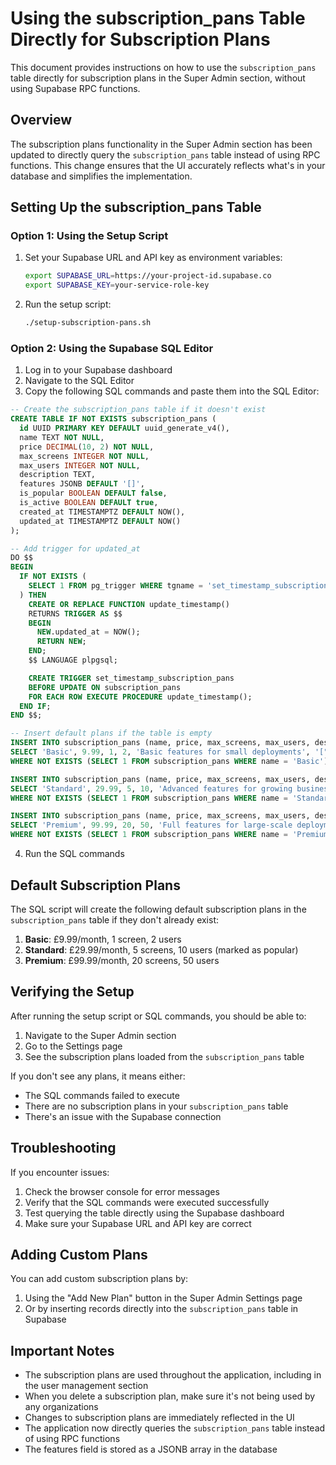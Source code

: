 # Using the subscription_pans Table Directly for Subscription Plans

This document provides instructions on how to use the `subscription_pans` table directly for subscription plans in the Super Admin section, without using Supabase RPC functions.

## Overview

The subscription plans functionality in the Super Admin section has been updated to directly query the `subscription_pans` table instead of using RPC functions. This change ensures that the UI accurately reflects what's in your database and simplifies the implementation.

## Setting Up the subscription_pans Table

### Option 1: Using the Setup Script

1. Set your Supabase URL and API key as environment variables:
   ```bash
   export SUPABASE_URL=https://your-project-id.supabase.co
   export SUPABASE_KEY=your-service-role-key
   ```

2. Run the setup script:
   ```bash
   ./setup-subscription-pans.sh
   ```

### Option 2: Using the Supabase SQL Editor

1. Log in to your Supabase dashboard
2. Navigate to the SQL Editor
3. Copy the following SQL commands and paste them into the SQL Editor:

```sql
-- Create the subscription_pans table if it doesn't exist
CREATE TABLE IF NOT EXISTS subscription_pans (
  id UUID PRIMARY KEY DEFAULT uuid_generate_v4(),
  name TEXT NOT NULL,
  price DECIMAL(10, 2) NOT NULL,
  max_screens INTEGER NOT NULL,
  max_users INTEGER NOT NULL,
  description TEXT,
  features JSONB DEFAULT '[]',
  is_popular BOOLEAN DEFAULT false,
  is_active BOOLEAN DEFAULT true,
  created_at TIMESTAMPTZ DEFAULT NOW(),
  updated_at TIMESTAMPTZ DEFAULT NOW()
);

-- Add trigger for updated_at
DO $$
BEGIN
  IF NOT EXISTS (
    SELECT 1 FROM pg_trigger WHERE tgname = 'set_timestamp_subscription_pans'
  ) THEN
    CREATE OR REPLACE FUNCTION update_timestamp()
    RETURNS TRIGGER AS $$
    BEGIN
      NEW.updated_at = NOW();
      RETURN NEW;
    END;
    $$ LANGUAGE plpgsql;

    CREATE TRIGGER set_timestamp_subscription_pans
    BEFORE UPDATE ON subscription_pans
    FOR EACH ROW EXECUTE PROCEDURE update_timestamp();
  END IF;
END $$;

-- Insert default plans if the table is empty
INSERT INTO subscription_pans (name, price, max_screens, max_users, description, features, is_popular)
SELECT 'Basic', 9.99, 1, 2, 'Basic features for small deployments', '["Basic content scheduling", "Standard support"]', false
WHERE NOT EXISTS (SELECT 1 FROM subscription_pans WHERE name = 'Basic');

INSERT INTO subscription_pans (name, price, max_screens, max_users, description, features, is_popular)
SELECT 'Standard', 29.99, 5, 10, 'Advanced features for growing businesses', '["Advanced scheduling", "Priority support", "Content templates"]', true
WHERE NOT EXISTS (SELECT 1 FROM subscription_pans WHERE name = 'Standard');

INSERT INTO subscription_pans (name, price, max_screens, max_users, description, features, is_popular)
SELECT 'Premium', 99.99, 20, 50, 'Full features for large-scale deployments', '["Custom branding", "API access", "Advanced analytics", "Dedicated support"]', false
WHERE NOT EXISTS (SELECT 1 FROM subscription_pans WHERE name = 'Premium');
```

4. Run the SQL commands

## Default Subscription Plans

The SQL script will create the following default subscription plans in the `subscription_pans` table if they don't already exist:

1. **Basic**: £9.99/month, 1 screen, 2 users
2. **Standard**: £29.99/month, 5 screens, 10 users (marked as popular)
3. **Premium**: £99.99/month, 20 screens, 50 users

## Verifying the Setup

After running the setup script or SQL commands, you should be able to:

1. Navigate to the Super Admin section
2. Go to the Settings page
3. See the subscription plans loaded from the `subscription_pans` table

If you don't see any plans, it means either:
- The SQL commands failed to execute
- There are no subscription plans in your `subscription_pans` table
- There's an issue with the Supabase connection

## Troubleshooting

If you encounter issues:

1. Check the browser console for error messages
2. Verify that the SQL commands were executed successfully
3. Test querying the table directly using the Supabase dashboard
4. Make sure your Supabase URL and API key are correct

## Adding Custom Plans

You can add custom subscription plans by:

1. Using the "Add New Plan" button in the Super Admin Settings page
2. Or by inserting records directly into the `subscription_pans` table in Supabase

## Important Notes

- The subscription plans are used throughout the application, including in the user management section
- When you delete a subscription plan, make sure it's not being used by any organizations
- Changes to subscription plans are immediately reflected in the UI
- The application now directly queries the `subscription_pans` table instead of using RPC functions
- The features field is stored as a JSONB array in the database
